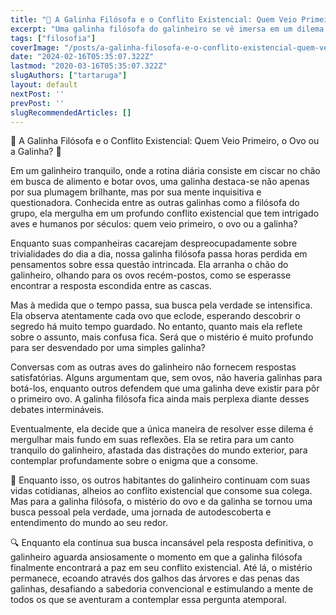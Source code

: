 ```yaml
---
title: "🐔 A Galinha Filósofa e o Conflito Existencial: Quem Veio Primeiro, o Ovo ou a Galinha? 🥚"
excerpt: "Uma galinha filósofa do galinheiro se vê imersa em um dilema: quem veio primeiro, o ovo ou a galinha? Enquanto suas companheiras levam suas vidas normalmente, ela reflete sobre essa questão sem resposta. Após debates infrutíferos, decide meditar sobre o assunto. Enquanto isso, o galinheiro aguarda o desfecho dessa busca existencial que desafia conceitos estabelecidos."
tags: ["filosofia"]
coverImage: "/posts/a-galinha-filosofa-e-o-conflito-existencial-quem-veio-primeiro-o-ovo-ou-a-galinha/cover.jfif"
date: "2024-02-16T05:35:07.322Z"
lastmod: "2020-03-16T05:35:07.322Z"
slugAuthors: ["tartaruga"]
layout: default
nextPost: ''
prevPost: ''
slugRecommendedArticles: []
---
```


🐔 A Galinha Filósofa e o Conflito Existencial: Quem Veio Primeiro, o Ovo ou a Galinha? 🥚

Em um galinheiro tranquilo, onde a rotina diária consiste em ciscar no chão em busca de alimento e botar ovos, uma galinha destaca-se não apenas por sua plumagem brilhante, mas por sua mente inquisitiva e questionadora. Conhecida entre as outras galinhas como a filósofa do grupo, ela mergulha em um profundo conflito existencial que tem intrigado aves e humanos por séculos: quem veio primeiro, o ovo ou a galinha?

Enquanto suas companheiras cacarejam despreocupadamente sobre trivialidades do dia a dia, nossa galinha filósofa passa horas perdida em pensamentos sobre essa questão intrincada. Ela arranha o chão do galinheiro, olhando para os ovos recém-postos, como se esperasse encontrar a resposta escondida entre as cascas.

Mas à medida que o tempo passa, sua busca pela verdade se intensifica. Ela observa atentamente cada ovo que eclode, esperando descobrir o segredo há muito tempo guardado. No entanto, quanto mais ela reflete sobre o assunto, mais confusa fica. Será que o mistério é muito profundo para ser desvendado por uma simples galinha?

Conversas com as outras aves do galinheiro não fornecem respostas satisfatórias. Alguns argumentam que, sem ovos, não haveria galinhas para botá-los, enquanto outros defendem que uma galinha deve existir para pôr o primeiro ovo. A galinha filósofa fica ainda mais perplexa diante desses debates intermináveis.

Eventualmente, ela decide que a única maneira de resolver esse dilema é mergulhar mais fundo em suas reflexões. Ela se retira para um canto tranquilo do galinheiro, afastada das distrações do mundo exterior, para contemplar profundamente sobre o enigma que a consome.

🐣 Enquanto isso, os outros habitantes do galinheiro continuam com suas vidas cotidianas, alheios ao conflito existencial que consome sua colega. Mas para a galinha filósofa, o mistério do ovo e da galinha se tornou uma busca pessoal pela verdade, uma jornada de autodescoberta e entendimento do mundo ao seu redor.

🔍 Enquanto ela continua sua busca incansável pela resposta definitiva, o galinheiro aguarda ansiosamente o momento em que a galinha filósofa finalmente encontrará a paz em seu conflito existencial. Até lá, o mistério permanece, ecoando através dos galhos das árvores e das penas das galinhas, desafiando a sabedoria convencional e estimulando a mente de todos os que se aventuram a contemplar essa pergunta atemporal.